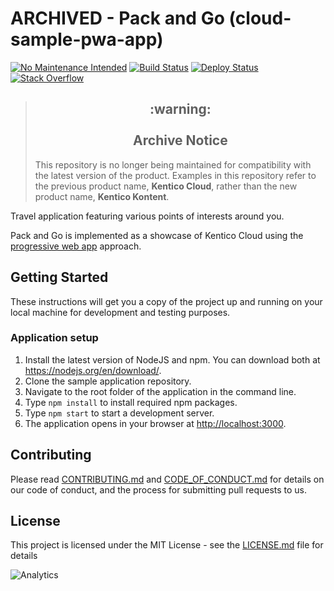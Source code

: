 #  ARCHIVED - Pack and Go (cloud-sample-pwa-app)

[![No Maintenance Intended](http://unmaintained.tech/badge.svg)](http://unmaintained.tech/) [![Build Status](https://api.travis-ci.com/Kentico/cloud-sample-pwa-app.svg?branch=master)](https://travis-ci.com/Kentico/cloud-sample-pwa-app)
[![Deploy Status](https://img.shields.io/badge/deploy-surge-brightgreen.svg)](http://kentico-cloud-sample-pwa-app.surge.sh)
[![Stack Overflow](https://img.shields.io/badge/Stack%20Overflow-ASK%20NOW-FE7A16.svg?logo=stackoverflow&logoColor=white)](https://stackoverflow.com/tags/kentico-kontent)

> <h2 align="center">:warning:<br><br>Archive Notice</h2>
> This repository is no longer being maintained for compatibility with the latest version of the product. Examples in this repository refer to the previous product name, <strong>Kentico Cloud</strong>, rather than the new product name, <strong>Kentico Kontent</strong>.

Travel application featuring various points of interests around you.

Pack and Go is implemented as a showcase of Kentico Cloud using the [progressive web app](https://developers.google.com/web/progressive-web-apps/) approach.

## Getting Started

These instructions will get you a copy of the project up and running on your local machine for development and testing purposes.

### Application setup

1. Install the latest version of NodeJS and npm. You can download both at <https://nodejs.org/en/download/>.
2. Clone the sample application repository.
3. Navigate to the root folder of the application in the command line.
4. Type `npm install` to install required npm packages.
5. Type `npm start` to start a development server.
6. The application opens in your browser at <http://localhost:3000>.

## Contributing

Please read [CONTRIBUTING.md](CONTRIBUTING.md) and [CODE_OF_CONDUCT.md](CODE_OF_CONDUCT) for details on our code of conduct, and the process for submitting pull requests to us.

## License

This project is licensed under the MIT License - see the [LICENSE.md](LICENSE.md) file for details

![Analytics](https://kentico-ga-beacon.azurewebsites.net/api/UA-69014260-4/Kentico/cloud-sample-pwa-app?pixel)

